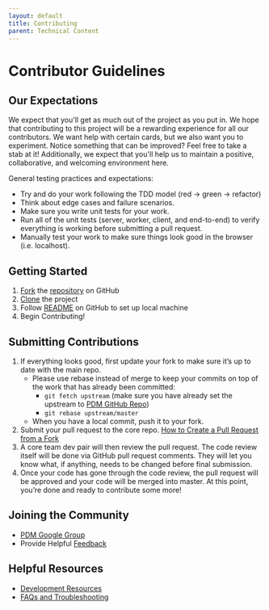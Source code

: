 ```yaml
---
layout: default
title: Contributing
parent: Technical Content
---
```

# Contributor Guidelines
## Our Expectations
We expect that you'll get as much out of the project as you put in. We hope that contributing to this project will be a rewarding experience for all our contributors. We want help with certain cards, but we also want you to experiment. Notice something that can be improved? Feel free to take a stab at it! Additionally, we expect that you'll help us to maintain a positive, collaborative, and welcoming environment here.

General testing practices and expectations:
   * Try and do your work following the TDD model (red -> green -> refactor)
   * Think about edge cases and failure scenarios.
   * Make sure you write unit tests for your work.
   * Run all of the unit tests (server, worker, client, and end-to-end) to verify everything is working before submitting a pull request.
   * Manually test your work to make sure things look good in the browser (i.e. localhost).

## Getting Started
1. [Fork](https://www.google.com/url?q=https%3A%2F%2Fhelp.github.com%2Farticles%2Ffork-a-repo&sa=D&sntz=1&usg=AFQjCNGcCGmleUBtcikSUfSZjgOGmEvt1A) the [repository](https://github.com/PublicDataWorks/police_data_manager) on GitHub 
2. [Clone](https://docs.github.com/en/github/creating-cloning-and-archiving-repositories/cloning-a-repository) the project
3. Follow [README](https://github.com/PublicDataWorks/police_data_manager/blob/master/README.md) on GitHub to set up local machine
4. Begin Contributing!
   
## Submitting Contributions
1. If everything looks good, first update your fork to make sure it’s up to date with the main repo. 
   * Please use rebase instead of merge to keep your commits on top of the work that has already been committed:
     * `git fetch upstream` (make sure you have already set the upstream to [PDM GitHub Repo](https://github.com/PublicDataWorks/police_data_manager))
     * `git rebase upstream/master`
   * When you have a local commit, push it to your fork. 
3. Submit your pull request to the core repo. [How to Create a Pull Request from a Fork](https://www.google.com/url?q=https%3A%2F%2Fhelp.github.com%2Farticles%2Fcreating-a-pull-request-from-a-fork%2F&sa=D&sntz=1&usg=AFQjCNFMmtXYQy-AnDFc-uE1d1_yAouBJQ)
4. A core team dev pair will then review the pull request. The code review itself will be done via GitHub pull request comments. They will let you know what, if anything, needs to be changed before final submission. 
5. Once your code has gone through the code review, the pull request will be approved and your code will be merged into master. At this point, you’re done and ready to contribute some more!   

## Joining the Community 
*  [PDM Google Group]()
*  Provide Helpful [Feedback](https://docs.google.com/forms/d/e/1FAIpQLSesNcMYgQjse5fBK_CKtRwsikOvpqEzHAbctHWkmbsMCxCE1A/viewform)
  
## Helpful Resources 
* [Development Resources](https://publicdataworks.github.io/pdm-docs/technical-context/development-resources.html)
* [FAQs and Troubleshooting](https://publicdataworks.github.io/pdm-docs/technical-context/faq.html)



